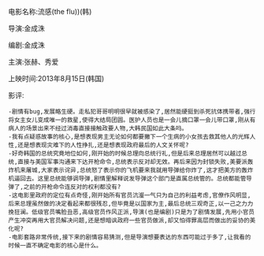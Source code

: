 电影名称:流感(the flu))(韩)

导演:金成洙

编剧:金成洙

主演:张赫、秀爱

上映时间:2013年8月15日(韩国)

影评:

    -剧情有bug,发展略生硬。走私犯哥哥明明很早就被感染了,居然能硬挺到杀死抗体携带者,强行将女主女儿变成唯一的救星,使得大结局团圆。医护人员也是一会儿摘口罩一会儿带口罩,刚从有病人的场景出来不经过消毒直接接触政要人物,大韩民国如此大条吗。
    -我有点疑惑故事的核心,是想表现男主无论如何都要撇下一个生病的小女孩去救其他人的光辉人性,还是想表现灾难下的人性挣扎,还是想表现政府最后的人文关怀呢?
    -好奇韩国的总统究竟地位如何,刚开始的时候总理向总统行礼,但是后来总理居然可以越过总统,直接与美国军事沟通来下达开枪命令,总统表示反对却无效。再后来因为封锁失败,美要派轰炸机来屠城,大家表示诧异,总统怒了表示你的飞机要来我就用导弹给你炸了,这才把美方的轰炸机逼回去。这里总统能够调导弹,剧情里解释说发导弹这个部门是直属总统管的。总统都能管导弹了,之前的开枪命令连反对的权利都没有?
    -这电影里政府的定位有点奇怪,刚开始所有官员沆瀣一气只为自己的利益考虑,官僚作风明显,后来总理虽然做的决定看起来都很残忍,但毕竟是以国家为主,最后总统三观奇正,以一己之力力挽狂澜。低级官员嘴脸丑恶,高级官员作风正派,导演(也是编剧)只是为了剧情发展,先用小官员产生冲突再用大官员解决问题,还是想暗讽政府一些官员做派,却又怕得罪高层而做出的妥协的美化呢?
    -电影套路非常传统,接下来的剧情容易猜测,但是导演想要表达的东西可能过于多了,让我看的时候一直不确定电影的核心是什么。


